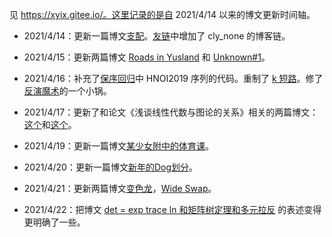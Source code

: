 见 https://xyix.gitee.io/。这里记录的是自 2021/4/14 以来的博文更新时间轴。

- 2021/4/14：更新一篇博文[支配](https://xyix.gitee.io/posts/?&page=3&postname=luogu-7520)。[友链](https://xyix.gitee.io/posts/?&page=0&postname=hello-world)中增加了 cly_none 的博客链。
- 2021/4/15：更新两篇博文 [Roads in Yusland](https://xyix.gitee.io/posts/?&page=3&postname=cf-671-d) 和 [Unknown#1](https://xyix.gitee.io/posts/?&page=3&postname=unknown-1)。
- 2021/4/16：补充了[保序回归](https://xyix.gitee.io/posts/?&page=1&postname=isotonic-regression)中 HNOI2019 序列的代码。重制了 [k 短路](https://xyix.gitee.io/posts/?&page=2&postname=k-th-shortest-path)。修了[反演魔术](https://xyix.gitee.io/posts/?&page=2&postname=exc-inc)的一个小锅。
- 2021/4/17：更新了和论文《浅谈线性代数与图论的关系》相关的两篇博文：[这个](https://xyix.gitee.io/posts/?&postname=loj-6759)和[这个](https://xyix.gitee.io/posts/?&postname=linear-algebra-in-graph-theory)。
- 2021/4/19：更新一篇博文[某少女附中的体育课](https://xyix.gitee.io/posts/?&page=3&postname=loj-548)。

- 2021/4/20：更新一篇博文[新年的Dog划分](https://xyix.gitee.io/posts/?&page=3&postname=uoj-461)。
- 2021/4/21：更新两篇博文[变色龙](https://xyix.gitee.io/posts/?&page=3&postname=uoj-504)，[Wide Swap](https://xyix.gitee.io/posts/?&page=3&postname=agc-001-f)。

- 2021/4/22：把博文 [det = exp trace ln 和矩阵树定理和多元拉反](https://xyix.gitee.io/posts/?&page=2&postname=det-eq-exp-trace-log) 的表述变得更明确了一些。

